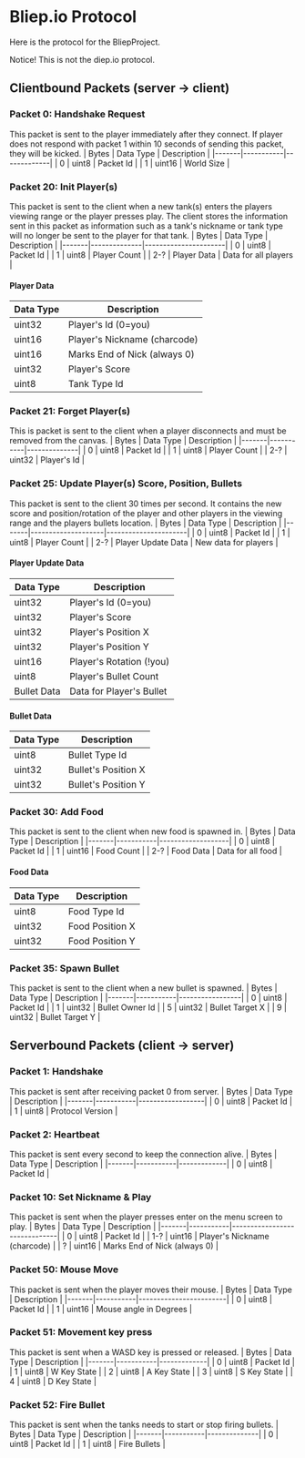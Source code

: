 # Bliep.io Protocol
Here is the protocol for the BliepProject.

Notice! This is not the diep.io protocol.

## Clientbound Packets (server -> client)

### Packet 0: Handshake Request
This packet is sent to the player immediately after they connect.
If player does not respond with packet 1 within 10 seconds of sending this packet,
they will be kicked.
| Bytes | Data Type | Description |
|-------|-----------|-------------|
| 0     | uint8     | Packet Id   |
| 1     | uint16    | World Size  |

### Packet 20: Init Player(s)
This packet is sent to the client when a new tank(s) enters the players viewing
range or the player presses play. The client stores the information sent in this
packet as information such as a tank's nickname or tank type will no longer be
sent to the player for that tank.
| Bytes | Data Type    | Description          |
|-------|--------------|----------------------|
| 0     | uint8        | Packet Id            |
| 1     | uint8        | Player Count         |
| 2-?   | Player Data  | Data for all players |
#### Player Data
| Data Type | Description                  |
|-----------|------------------------------|
| uint32    | Player's Id (0=you)          |
| uint16    | Player's Nickname (charcode) |
| uint16    | Marks End of Nick (always 0) |
| uint32    | Player's Score               |
| uint8     | Tank Type Id                 |

### Packet 21: Forget Player(s)
This is packet is sent to the client when a player disconnects and must be
removed from the canvas.
| Bytes | Data Type | Description  |
|-------|-----------|--------------|
| 0     | uint8     | Packet Id    |
| 1     | uint8     | Player Count |
| 2-?   | uint32    | Player's Id  |

### Packet 25: Update Player(s) Score, Position, Bullets
This packet is sent to the client 30 times per second. It contains the new score
and position/rotation of the player and other players in the viewing range and
the players bullets location.
| Bytes | Data Type          | Description          |
|-------|--------------------|----------------------|
| 0     | uint8              | Packet Id            |
| 1     | uint8              | Player Count         |
| 2-?   | Player Update Data | New data for players |
#### Player Update Data
| Data Type   | Description              |
|-------------|--------------------------|
| uint32      | Player's Id (0=you)      |
| uint32      | Player's Score           |
| uint32      | Player's Position X      |
| uint32      | Player's Position Y      |
| uint16      | Player's Rotation (!you) |
| uint8       | Player's Bullet Count    |
| Bullet Data | Data for Player's Bullet |
#### Bullet Data
| Data Type | Description         |
|-----------|---------------------|
| uint8     | Bullet Type Id      |
| uint32    | Bullet's Position X |
| uint32    | Bullet's Position Y |


### Packet 30: Add Food
This packet is sent to the client when new food is spawned in.
| Bytes | Data Type | Description       |
|-------|-----------|-------------------|
| 0     | uint8     | Packet Id         |
| 1     | uint16    | Food Count        |
| 2-?   | Food Data | Data for all food |
#### Food Data
| Data Type | Description     |
|-----------|-----------------|
| uint8     | Food Type Id    |
| uint32    | Food Position X |
| uint32    | Food Position Y |

### Packet 35: Spawn Bullet
This packet is sent to the client when a new bullet is spawned.
| Bytes | Data Type | Description     |
|-------|-----------|-----------------|
| 0     | uint8     | Packet Id       |
| 1     | uint32    | Bullet Owner Id |
| 5     | uint32    | Bullet Target X |
| 9     | uint32    | Bullet Target Y |

## Serverbound Packets (client -> server)

### Packet 1: Handshake
This packet is sent after receiving packet 0 from server.
| Bytes | Data Type | Description      |
|-------|-----------|------------------|
| 0     | uint8     | Packet Id        |
| 1     | uint8     | Protocol Version |

### Packet 2: Heartbeat
This packet is sent every second to keep the connection alive.
| Bytes | Data Type | Description |
|-------|-----------|-------------|
| 0     | uint8     | Packet Id   |

### Packet 10: Set Nickname & Play
This packet is sent when the player presses enter on the menu screen to play.
| Bytes | Data Type | Description                  |
|-------|-----------|------------------------------|
| 0     | uint8     | Packet Id                    |
| 1-?   | uint16    | Player's Nickname (charcode) |
| ?     | uint16    | Marks End of Nick (always 0) |

### Packet 50: Mouse Move
This packet is sent when the player moves their mouse.
| Bytes | Data Type | Description            |
|-------|-----------|------------------------|
| 0     | uint8     | Packet Id              |
| 1     | uint16    | Mouse angle in Degrees |

### Packet 51: Movement key press
This packet is sent when a WASD key is pressed or released.
| Bytes | Data Type | Description |
|-------|-----------|-------------|
| 0     | uint8     | Packet Id   |
| 1     | uint8     | W Key State |
| 2     | uint8     | A Key State |
| 3     | uint8     | S Key State |
| 4     | uint8     | D Key State |

### Packet 52: Fire Bullet
This packet is sent when the tanks needs to start or stop firing bullets.
| Bytes | Data Type | Description  |
|-------|-----------|--------------|
| 0     | uint8     | Packet Id    |
| 1     | uint8     | Fire Bullets |
